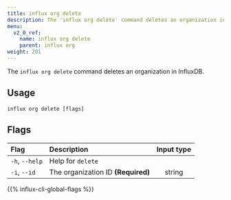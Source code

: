 ```yaml
---
title: influx org delete
description: The 'influx org delete' command deletes an organization in InfluxDB.
menu:
  v2_0_ref:
    name: influx org delete
    parent: influx org
weight: 201
---
```


The `influx org delete` command deletes an organization in InfluxDB.

## Usage
```
influx org delete [flags]
```

## Flags
| Flag           | Description                        | Input type  |
|:----           |:-----------                        |:----------: |
| `-h`, `--help` | Help for `delete`                  |             |
| `-i`, `--id`   | The organization ID **(Required)** | string      |

{{% influx-cli-global-flags %}}
